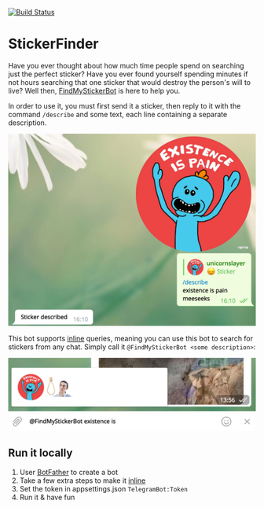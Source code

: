 [![Build Status](https://dev.azure.com/Unicornslayer/StickerFinderTelegramBot/_apis/build/status/TermanEmil.StickerFinderTelegramBot?branchName=master)](https://dev.azure.com/Unicornslayer/StickerFinderTelegramBot/_build/latest?definitionId=1&branchName=master)

# StickerFinder
Have you ever thought about how much time people spend on searching just the perfect sticker? Have you ever found yourself spending minutes if not hours searching that one sticker that would destroy the person's will to live? Well then, [FindMyStickerBot](https://telegram.me/FindMyStickerBot) is here to help you.

In order to use it, you must first send it a sticker, then reply to it with the command `/describe` and some text, each line containing a separate description.

![existence-is-pain](./Images/existence-is-pain.png)

This bot supports [inline](https://core.telegram.org/bots/inline) queries, meaning you can use this bot to search for stickers from any chat. Simply call it `@FindMyStickerBot <some description>`:

![existence-is-pain-query](./Images/existence-is-pain-query.png)

## Run it locally
1. User [BotFather](https://telegram.me/BotFather) to create a bot
2. Take a few extra steps to make it [inline](https://core.telegram.org/bots/inline)
3. Set the token in appsettings.json `TelegramBot:Token`
4. Run it & have fun
